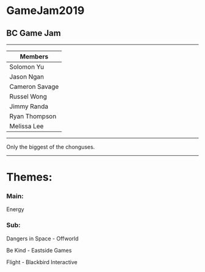 # GameJam2019
## BC Game Jam

---

| Members        |
|----------------|
| Solomon Yu     |
| Jason Ngan     |
| Cameron Savage |
| Russel Wong    |
| Jimmy Randa    |
| Ryan Thompson  |
| Melissa Lee    |

---

Only the biggest of the chonguses.

---

# Themes:
### Main:
Energy
### Sub:

Dangers in Space - Offworld

Be Kind - Eastside Games

Flight - Blackbird Interactive




